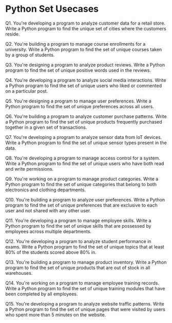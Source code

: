 # Python Set  Usecases

Q1. You're developing a program to analyze customer data for a retail store. Write a Python program to find the unique
set of cities where the customers reside.

Q2. You're building a program to manage course enrollments for a university. Write a Python program to find the set of
unique courses taken by a group of students.

Q3. You're designing a program to analyze product reviews. Write a Python program to find the set of unique positive
words used in the reviews.

Q4. You're developing a program to analyze social media interactions. Write a Python program to find the set of unique
users who liked or commented on a particular post.

Q5. You're designing a program to manage user preferences. Write a Python program to find the set of unique preferences
across all users.

Q6. You're building a program to analyze customer purchase patterns. Write a Python program to find the set of unique
products frequently purchased together in a given set of transactions.

Q7. You're developing a program to analyze sensor data from IoT devices. Write a Python program to find the set of
unique sensor types present in the data.

Q8. You're developing a program to manage access control for a system. Write a Python program to find the set of unique
users who have both read and write permissions.

Q9. You're working on a program to manage product categories. Write a Python program to find the set of unique
categories that belong to both electronics and clothing departments.

Q10. You're building a program to analyze user preferences. Write a Python program to find the set of unique preferences
that are exclusive to each user and not shared with any other user.

Q11. You're developing a program to manage employee skills. Write a Python program to find the set of unique skills that
are possessed by employees across multiple departments.

Q12. You're developing a program to analyze student performance in exams. Write a Python program to find the set of
unique topics that at least 80% of the students scored above 80% in.

Q13. You're building a program to manage product inventory. Write a Python program to find the set of unique products
that are out of stock in all warehouses.

Q14. You're working on a program to manage employee training records. Write a Python program to find the set of unique
training modules that have been completed by all employees.

Q15. You're developing a program to analyze website traffic patterns. Write a Python program to find the set of unique
pages that were visited by users who spent more than 5 minutes on the website.
